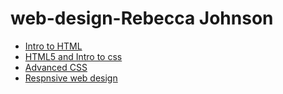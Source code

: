# web-design-Rebecca Johnson 



<ul>
<li><a href="https://rajohnson14.github.io/web-design-/intro_to_html/index.html">Intro to HTML</a></li>

<li><a href="https://rajohnson14.github.io/web-design-/HTML5_to_intro_css/index.html">HTML5 and Intro to css</a></li>

<li><a href="https://rajohnson14.github.io/web-design-/adv_css/index.html">Advanced CSS</a></li>

<li><a href="Responsive/index.html"target=_blank>Respnsive web design</a></li>

</ul>
